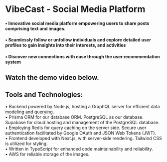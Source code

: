 # VibeCast - Social Media Platform
#### • Innovative social media platform empowering users to share posts comprising text and images.
#### • Seamlessly follow or unfollow individuals and explore detailed user profiles to gain insights into their interests, and activities
#### • Discover new connections with ease through the user recommendation system

## Watch the demo video below.


## Tools and Technologies:
• Backend powered by Node.js, hosting a GraphQL server for efficient data modeling and querying.  
• Prisma ORM for our database ORM. PostgreSQL as our database. Supabase for cloud hosting and
management of the PostgreSQL database.  
• Employing Redis for query caching on the server side. Secure user authentication facilitated by Google OAuth
and JSON Web Tokens (JWT).  
• Frontend developed with Next.js, with server-side rendering. Tailwind CSS is utilized for styling.  
• Written in TypeScript for enhanced code maintainability and reliability.  
• AWS for reliable storage of the images.  
